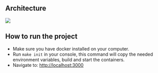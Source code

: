 ## Architecture 

[![](https://mermaid.ink/img/pako:eNqtVF1r1EAU_SvDlILCLlYXUYIU3G4VYVG6FQSNlNnkzmbY5E6cTOwubd98lLbog4_im---CP4o_QlOMpnJflWqOHmZOznn3HPvfJzQSMZAAzpRLE_IcBQiMWN7mwyACwQykNEUFNmTqJmJFWEF0QmQZ6U2wZDNQVlKUY6thmUcecarkP76fPnNKe3jW6EkZoA6pK8ttxqxUBBpIdGbqEY7ay3tz0xqZCl5CvpYqikxnMrSELhu8d6Pgx818NrP-8s1mSU3y46e95f_PDIFaMC4ljr_6mPyMM-XZMyaDTbV8QQ31zESk2RTIQ6_VMjHL2s6f1HIYI4sk4N-LfXp3c_vF36JDGXE0s3VXFVRn5kttm0gkUSssuKEjKVOCFpzRctr0HXuDz8WyQ_G6tbujcdV1QdDc2LiXArUN72Zlba2BvaapBIL8kLoRGBz7CzQ71O3u3vq5A9KUAKKU2fAQp2bCjmCNyUU2kBccyzGt8qCityk_aOQS7mAdZZW6jnU89S0rrlaJoC1e0W4SNNgC3b4Pc46hVZyCsFWr9dr5t1jEeskuJPPFlVWb0Ojwu9W37VVVo-iU9nh9zm_torfjoZdj6vZt_NZhyhZYgxxoFUJi1quzf9Bym_rP2rRDs1AZUzE5l09qZRDau51BiENzDQGzsrUPH4hnhkoK7U8nGNEa26HGqVJQgPO0sJEZR4zDQPBzBOQ-dWc4UspXXz2G_1h6qo?type=png)](https://mermaid.live/edit#pako:eNqtVF1r1EAU_SvDlILCLlYXUYIU3G4VYVG6FQSNlNnkzmbY5E6cTOwubd98lLbog4_im---CP4o_QlOMpnJflWqOHmZOznn3HPvfJzQSMZAAzpRLE_IcBQiMWN7mwyACwQykNEUFNmTqJmJFWEF0QmQZ6U2wZDNQVlKUY6thmUcecarkP76fPnNKe3jW6EkZoA6pK8ttxqxUBBpIdGbqEY7ay3tz0xqZCl5CvpYqikxnMrSELhu8d6Pgx818NrP-8s1mSU3y46e95f_PDIFaMC4ljr_6mPyMM-XZMyaDTbV8QQ31zESk2RTIQ6_VMjHL2s6f1HIYI4sk4N-LfXp3c_vF36JDGXE0s3VXFVRn5kttm0gkUSssuKEjKVOCFpzRctr0HXuDz8WyQ_G6tbujcdV1QdDc2LiXArUN72Zlba2BvaapBIL8kLoRGBz7CzQ71O3u3vq5A9KUAKKU2fAQp2bCjmCNyUU2kBccyzGt8qCityk_aOQS7mAdZZW6jnU89S0rrlaJoC1e0W4SNNgC3b4Pc46hVZyCsFWr9dr5t1jEeskuJPPFlVWb0Ojwu9W37VVVo-iU9nh9zm_torfjoZdj6vZt_NZhyhZYgxxoFUJi1quzf9Bym_rP2rRDs1AZUzE5l09qZRDau51BiENzDQGzsrUPH4hnhkoK7U8nGNEa26HGqVJQgPO0sJEZR4zDQPBzBOQ-dWc4UspXXz2G_1h6qo)

## How to run the project

- Make sure you have docker installed on your computer.
- Run `make init` in your console, this command will copy the needed environment variables, build and start the containers.
- Navigate to: [http://localhost:3000](http://localhost:3000)
